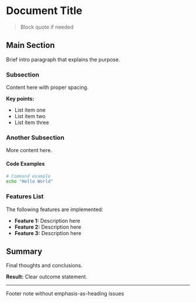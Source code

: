 # Document Title

> Block quote if needed

## Main Section

Brief intro paragraph that explains the purpose.

### Subsection

Content here with proper spacing.

**Key points:**

- List item one
- List item two
- List item three

### Another Subsection

More content here.

#### Code Examples

```bash
# Command example
echo "Hello World"
```

### Features List

The following features are implemented:

- **Feature 1:** Description here
- **Feature 2:** Description here
- **Feature 3:** Description here

## Summary

Final thoughts and conclusions.

**Result:** Clear outcome statement.

---

Footer note without emphasis-as-heading issues
